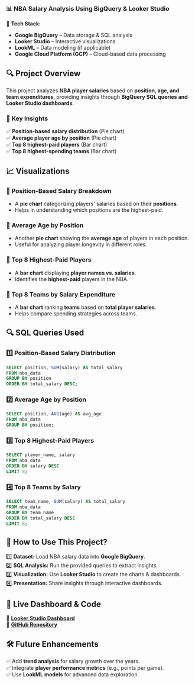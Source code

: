 ### 📊 **NBA Salary Analysis Using BigQuery & Looker Studio**  

🚀 **Tech Stack:**  
- **Google BigQuery** – Data storage & SQL analysis  
- **Looker Studio** – Interactive visualizations  
- **LookML** – Data modeling (if applicable)  
- **Google Cloud Platform (GCP)** – Cloud-based data processing  

## 🔍 **Project Overview**  
This project analyzes **NBA player salaries** based on **position, age, and team expenditures**, providing insights through **BigQuery SQL queries and Looker Studio dashboards**.  

### 🏀 **Key Insights**  
✅ **Position-based salary distribution** (Pie chart)  
✅ **Average player age by position** (Pie chart)  
✅ **Top 8 highest-paid players** (Bar chart)  
✅ **Top 8 highest-spending teams** (Bar chart)  

## 📈 **Visualizations**  

### 🎯 **Position-Based Salary Breakdown**  
- A **pie chart** categorizing players' salaries based on their **positions**.  
- Helps in understanding which positions are the highest-paid.  

### 🎯 **Average Age by Position**  
- Another **pie chart** showing the **average age** of players in each position.  
- Useful for analyzing player longevity in different roles.  

### 🎯 **Top 8 Highest-Paid Players**  
- A **bar chart** displaying **player names vs. salaries**.  
- Identifies the **highest-paid** players in the NBA.  

### 🎯 **Top 8 Teams by Salary Expenditure**  
- A **bar chart** ranking **teams** based on **total player salaries**.  
- Helps compare spending strategies across teams.  


## 🔍 **SQL Queries Used**  

### 1️⃣ **Position-Based Salary Distribution**  
```sql
SELECT position, SUM(salary) AS total_salary
FROM nba_data
GROUP BY position
ORDER BY total_salary DESC;
```

### 2️⃣ **Average Age by Position**  
```sql
SELECT position, AVG(age) AS avg_age
FROM nba_data
GROUP BY position;
```

### 3️⃣ **Top 8 Highest-Paid Players**  
```sql
SELECT player_name, salary
FROM nba_data
ORDER BY salary DESC
LIMIT 8;
```

### 4️⃣ **Top 8 Teams by Salary**  
```sql
SELECT team_name, SUM(salary) AS total_salary
FROM nba_data
GROUP BY team_name
ORDER BY total_salary DESC
LIMIT 8;
```

## 🚀 **How to Use This Project?**  
1️⃣ **Dataset:** Load NBA salary data into **Google BigQuery**.  
2️⃣ **SQL Analysis:** Run the provided queries to extract insights.  
3️⃣ **Visualization:** Use **Looker Studio** to create the charts & dashboards.  
4️⃣ **Presentation:** Share insights through interactive dashboards.  

## 📌 **Live Dashboard & Code**  
🔗 **[Looker Studio Dashboard]((https://lookerstudio.google.com/reporting/5a58f08a-01fd-49bf-bf64-84fc8b520ca2))**  
🔗 **[GitHub Repository](your_repo_link_here)**  

## 🛠 **Future Enhancements**  
✅ Add **trend analysis** for salary growth over the years.  
✅ Integrate **player performance metrics** (e.g., points per game).  
✅ Use **LookML models** for advanced data exploration.  
